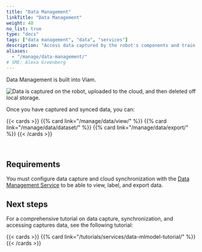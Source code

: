 ```yaml
---
title: "Data Management"
linkTitle: "Data Management"
weight: 40
no_list: true
type: "docs"
tags: ["data management", "data", "services"]
description: "Access data captured by the robot's components and train image classification and object detection models on the data."
aliases:
  - "/manage/data-management/"
# SME: Alexa Greenberg
---
```


Data Management is built into Viam.

![Data is captured on the robot, uploaded to the cloud, and then deleted off local storage.](/manage/data/data_management.png)

Once you have captured and synced data, you can:

{{< cards >}}
{{% card link="/manage/data/view/" %}}
{{% card link="/manage/data/dataset/" %}}
{{% card link="/manage/data/export/" %}}
{{< /cards >}}

<br>

## Requirements

You must configure data capture and cloud synchronization with the [Data Management Service](/services/data/) to be able to view, label, and export data.

## Next steps

For a comprehensive tutorial on data capture, synchronization, and accessing captures data, see the following tutorial:

{{< cards >}}
{{% card link="/tutorials/services/data-mlmodel-tutorial/" %}}
{{< /cards >}}
